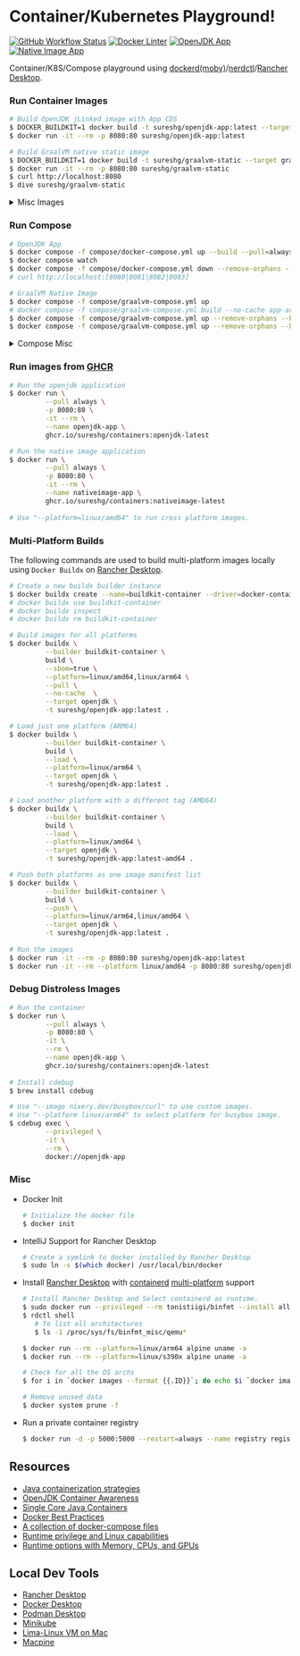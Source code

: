 # Container/Kubernetes Playground!

[![GitHub Workflow Status][gha_badge]][gha_url]
[![Docker Linter][lint_img]][lint_url]
[![OpenJDK App][openjdk_app_img]][container-images]
[![Native Image App][nativeimage_app_img]][container-images]

Container/K8S/Compose playground using [dockerd(moby)][7]/[nerdctl][2]/[Rancher Desktop][3].

### Run Container Images

```bash
# Build OpenJDK jLinked image with App CDS
$ DOCKER_BUILDKIT=1 docker build -t sureshg/openjdk-app:latest --target openjdk .
$ docker run -it --rm -p 8080:80 sureshg/openjdk-app:latest

# Build GraalVM native static image
$ DOCKER_BUILDKIT=1 docker build -t sureshg/graalvm-static --target graalvm-static .
$ docker run -it --rm -p 8080:80 sureshg/graalvm-static
$ curl http://localhost:8080
$ dive sureshg/graalvm-static
```

<details>
<summary>Misc Images</summary>

```bash
# GraalVM Dev image
$ DOCKER_BUILDKIT=1 docker build --progress=plain --tag sureshg/graalvm-community-dev --pull --target graalvm-community-dev .
$ docker run -it --rm -p 8080:80 sureshg/graalvm-community-dev  --version

# OpenJDK HSDIS image to print assembly
# --mount type=volume,source=new-volume,destination=/var/lib/data \
$ DOCKER_BUILDKIT=1 docker build -t sureshg/openjdk-hsdis:latest --target openjdk-hsdis .
$ docker run \
        -it \
        --rm \
        --env APP_NAME=HSDIS \
        --workdir /app \
        --publish 8080:80 \
        --mount type=bind,source=$(pwd),destination=/app,readonly \
        sureshg/openjdk-hsdis:latest src/App.java   
        
# JShell Image  
$ DOCKER_BUILDKIT=1 docker build -t sureshg/jshell --no-cache --target jshell .
$ docker run -it --rm -e TZ="UTC" sureshg/jshell 

# JDK Slim Image
$ DOCKER_BUILDKIT=1 docker build -t sureshg/jdk-slim --no-cache --target jdk-slim .
$ docker run -it --rm sureshg/jdk-slim   

# Chainguard static image
$ DOCKER_BUILDKIT=1 docker build -t sureshg/cgr-static --target cgr-static .
$ docker run -it --rm sureshg/cgr-static 

# NetCat Webserver
$ DOCKER_BUILDKIT=1 docker build -t sureshg/netcat-server --target netcat .
$ docker run -p 8080:80 -e PORT=80 -it --rm sureshg/netcat-server 

# Netshoot Image
$ DOCKER_BUILDKIT=1 docker build -t sureshg/tools --target tools .
$ docker run -it --rm sureshg/tools 

# Run Python script as part of build
$ DOCKER_BUILDKIT=1 docker build --progress=plain -t sureshg/py-script --target python .
$ docker run -it --rm sureshg/py-script

# SSH Server container with sysstat (sar)
$ DOCKER_BUILDKIT=1 docker build -t sureshg/ssh-server --target ssh-server .
$ docker run -it --rm -p 2222:22 sureshg/ssh-server
$ ssh test@localhost -p 2222   
```

</details>

### Run Compose

```bash
# OpenJDK App
$ docker compose -f compose/docker-compose.yml up --build --pull=always
$ docker compose watch
$ docker compose -f compose/docker-compose.yml down --remove-orphans --volumes
# curl http://localhost:[8080|8081|8082|8083]

# GraalVM Native Image
$ docker compose -f compose/graalvm-compose.yml up
# docker compose -f compose/graalvm-compose.yml build --no-cache app-arm64
$ docker compose -f compose/graalvm-compose.yml up --remove-orphans --build app-arm64
$ docker compose -f compose/graalvm-compose.yml up --remove-orphans --build app-amd64 
```

<details>
<summary>Compose Misc</summary>

```bash
# Misc Compose files
$ docker compose -f compose/tcpdump-compose.yml up
$ docker compose -f compose/binfmt-compose.yml up
$ docker compose -f compose/clickhouse-compose.yml up
$ docker compose -f compose/grafana-prom-compose.yml up
$ docker compose -f compose/kafka-compose.yml up
```

</details>

### Run images from [GHCR][container-images]

```Bash
# Run the openjdk application
$ docker run \
         --pull always \
         -p 8080:80 \
         -it --rm \
         --name openjdk-app \
         ghcr.io/sureshg/containers:openjdk-latest

# Run the native image application
$ docker run \
         --pull always \
         -p 8080:80 \
         -it --rm \
         --name nativeimage-app \
         ghcr.io/sureshg/containers:nativeimage-latest
        
# Use "--platform=linux/amd64" to run cross platform images.         
```

### Multi-Platform Builds

The following commands are used to build multi-platform images locally using `Docker Buildx` on [Rancher Desktop][3].

```bash
# Create a new buildx builder instance
$ docker buildx create --name=buildkit-container --driver=docker-container
# docker buildx use buildkit-container
# docker buildx inspect
# docker buildx rm buildkit-container

# Build images for all platforms
$ docker buildx \
         --builder buildkit-container \
         build \
         --sbom=true \
         --platform=linux/amd64,linux/arm64 \
         --pull \
         --no-cache  \
         --target openjdk \
         -t sureshg/openjdk-app:latest .

# Load just one platform (ARM64)
$ docker buildx \
         --builder buildkit-container \
         build \
         --load \
         --platform=linux/arm64 \
         --target openjdk \
         -t sureshg/openjdk-app:latest .

# Load another platform with a different tag (AMD64)
$ docker buildx \
         --builder buildkit-container \
         build \
         --load \
         --platform=linux/amd64 \
         --target openjdk \
         -t sureshg/openjdk-app:latest-amd64 .

# Push both platforms as one image manifest list
$ docker buildx \
         --builder buildkit-container \
         build \
         --push \
         --platform=linux/arm64,linux/amd64 \
         --target openjdk \
         -t sureshg/openjdk-app:latest .  
         
# Run the images
$ docker run -it --rm -p 8080:80 sureshg/openjdk-app:latest
$ docker run -it --rm --platform linux/amd64 -p 8080:80 sureshg/openjdk-app:latest-amd64            
```

### Debug Distroless Images

```bash       
# Run the container
$ docker run \
         --pull always \
         -p 8080:80 \
         -it \
         --rm \
         --name openjdk-app \
         ghcr.io/sureshg/containers:openjdk-latest
       
# Install cdebug
$ brew install cdebug  

# Use "--image nixery.dev/busybox/curl" to use custom images.
# Use "--platform linux/arm64" to select platform for busybox image.    
$ cdebug exec \
         --privileged \
         -it \
         --rm \
         docker://openjdk-app
```

### Misc

- Docker Init

  ```bash
  # Initialize the docker file
  $ docker init
  ```

- IntelliJ Support for Rancher Desktop

  ```bash
  # Create a symlink to docker installed by Rancher Desktop
  $ sudo ln -s $(which docker) /usr/local/bin/docker
  ```
- Install [Rancher Desktop][3] with [containerd][0] [multi-platform][1] support

  ```bash
  # Install Rancher Desktop and Select containerd as runtime.
  $ sudo docker run --privileged --rm tonistiigi/binfmt --install all
  $ rdctl shell
     # To list all architectures
     $ ls -1 /proc/sys/fs/binfmt_misc/qemu*
  
  $ docker run --rm --platform=linux/arm64 alpine uname -a
  $ docker run --rm --platform=linux/s390x alpine uname -a
  
  # Check for all the OS archs
  $ for i in `docker images --format {{.ID}}`; do echo $i `docker image inspect $i | grep -e Architecture -e Os`; done
  
  # Remove unused data
  $ docker system prune -f
  ```

- Run a private container registry

  ```bash
  $ docker run -d -p 5000:5000 --restart=always --name registry registry:2
  ```

## Resources

- [Java containerization strategies](https://learn.microsoft.com/en-us/azure/developer/java/containers/)
- [OpenJDK Container Awareness](https://developers.redhat.com/articles/2022/04/19/java-17-whats-new-openjdks-container-awareness)
- [Single Core Java Containers](https://developers.redhat.com/articles/2022/04/19/best-practices-java-single-core-containers#)
- [Docker Best Practices](https://docs.docker.com/develop/develop-images/dockerfile_best-practices/#add-or-copy)
- [A collection of docker-compose files][6]
- [Runtime privilege and Linux capabilities](https://docs.docker.com/engine/reference/run/#runtime-privilege-and-linux-capabilities)
- [Runtime options with Memory, CPUs, and GPUs](https://docs.docker.com/config/containers/resource_constraints/)

## Local Dev Tools

- [Rancher Desktop][3]
- [Docker Desktop](https://www.docker.com/products/docker-desktop/)
- [Podman Desktop](https://podman-desktop.io/)
- [Minikube](https://minikube.sigs.k8s.io/docs/start/)
- [Lima-Linux VM on Mac](https://github.com/lima-vm/lima)
- [Macpine](https://github.com/beringresearch/macpine)

[0]: https://github.com/containerd/containerd

[1]: https://github.com/containerd/nerdctl/blob/master/docs/multi-platform.md

[2]: https://github.com/containerd/nerdctl

[3]: https://github.com/rancher-sandbox/rancher-desktop

[4]: https://k3s.io/

[5]: https://github.com/jpetazzo/minimage

[6]: https://github.com/jonatan-ivanov/local-services

[7]: https://github.com/moby/moby


[gha_url]: https://github.com/sureshg/containers/actions/workflows/container-build.yml

[gha_img]: https://github.com/sureshg/containers/actions/workflows/container-build.yml/badge.svg

[gha_badge]: https://img.shields.io/github/actions/workflow/status/sureshg/containers/container-build.yml?branch=main&color=green&label=Container%20Build&logo=Github-Actions&logoColor=green

[lint_url]: https://hadolint.github.io/hadolint/

[lint_img]: https://img.shields.io/badge/Dockerfile%20Linter-%E2%9D%A4-2596ec.svg?logo=Docker&logoColor=2596ec

[openjdk_app_img]: https://ghcr-badge.egpl.dev/sureshg/containers/size?tag=openjdk-latest&label=OpenJDK%20App&color=mediumslateblue

[nativeimage_app_img]: https://ghcr-badge.egpl.dev/sureshg/containers/size?tag=nativeimage-latest&label=NativeImage%20App&color=mediumvioletred

[container-images]: https://github.com/sureshg/containers/pkgs/container/containers
